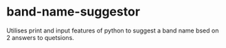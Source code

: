 # band-name-suggestor
Utilises print and input features of python to suggest a band name bsed on 2 answers to quetsions.
